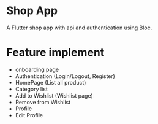 # Shop App #

A Flutter shop app with api and authentication using Bloc.

# Feature implement #
- onboarding page
- Authentication (Login/Logout, Register)
- HomePage (List all product)
- Category list
- Add to Wishlist (Wishlist page)
- Remove from Wishlist
- Profile 
- Edit Profile 
